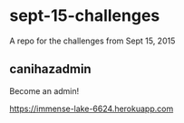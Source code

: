 # sept-15-challenges
A repo for the challenges from Sept 15, 2015

## canihazadmin

Become an admin!

https://immense-lake-6624.herokuapp.com
